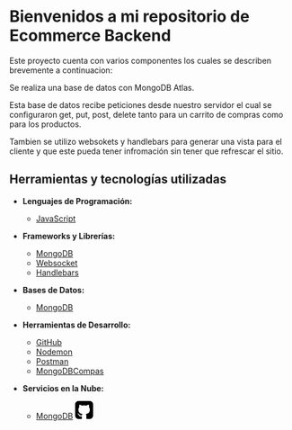 # Bienvenidos a mi repositorio de Ecommerce Backend

Este proyecto cuenta con varios componentes los cuales se describen brevemente a continuacion:

Se realiza una base de datos con MongoDB Atlas.

Esta base de datos recibe peticiones desde nuestro servidor el cual se configuraron get, put, post, delete tanto para un carrito de compras como para los productos.

Tambien se utilizo websokets y handlebars para generar una vista para el cliente y que este pueda tener infromación sin tener que refrescar el sitio.
  


## Herramientas y tecnologías utilizadas

- **Lenguajes de Programación:**
  - [JavaScript](https://developer.mozilla.org/en-US/docs/Web/JavaScript)

- **Frameworks y Librerías:**
  - [MongoDB](https://www.mongodb.com/)
  - [Websocket](https://es.javascript.info/websocket)
  - [Handlebars](https://handlebarsjs.com/)

- **Bases de Datos:**
  - [MongoDB](https://www.mongodb.com/)
  
- **Herramientas de Desarrollo:**
  - [GitHub](https://github.com/)
  - [Nodemon](https://nodemon.io/)
  - [Postman](https://www.postman.com/)
  - [MongoDBCompas](https://www.mongodb.com/products/tools/compass)

- **Servicios en la Nube:**
  - [MongoDB](https://www.mongodb.com/)
![Logo](public/img/signo-de-github.png)

